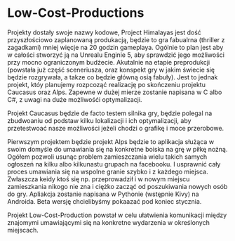 # Low-Cost-Productions

Projekty dostały swoje nazwy kodowe, Project Himalayas jest dość przyszłościowo zaplanowaną produkacją, będzie to gra fabualrna (thriller z zagadkami) mniej więcje na 20 godzin gameplaya. Ogólnie to plan jest aby w całości stworzyć ją na Unrealu Enginie 5, aby sprawdzić jego możliwości przy mocno ograniczonym budżecie. Akutalnie na etapie preprodukcji (powstała już część sceneriusza, oraz konspekt gry w jakim świecie się będzie rozgrywała, a takze co będzie główną osią fabuły). Jest to jednak projekt, któy planujemy rozpcoząć realizację po skończeniu projektu Caucasus oraz Alps. Zapewne w dużej mierze zostanie napisana w C albo C#, z uwagi na duże możliwośći optymalizacji.

Projekt Caucasus będzie de facto testem silnika gry, będzie polegal na zbudwoaniu od podstaw kilku lokalizacji i ich optymalizacji, aby przetestwoać nasze możliwości jeżeli chodzi o grafikę i moce przerobowe.

Pierwszym projektem będzie projekt Alps będzie to aplikacja służąca w swoim domyśle do umawiania się na konkretne boiska na grę w piłkę nożną. Ogółem pozwoli usunąc problem zamieszczania wielu takich samych ogłoszeń na kilku albo kilkunastu grupach na facebooku. I usprawnić cały proces umawiania się na wspolne granie szybko i z każdego miejsca. Zwłaszcza keidy ktoś się np. przeprowadził i w nowym miejscu zamieszkania nikogo nie zna i ciężko zacząć od poszukiwania nowych osób do gry.
Apliakcja zostanie napisana w Pythonie (wstępnie Kivy) na Androida. Beta wersję chcielibyśmy pokaazać pod koniec stycznia. 

Projekt Low-Cost-Production powstał w celu ułatwienia komunikacji między znajomymi umawiającymi się na konkretne wydarzenia w określonych miejscach.

